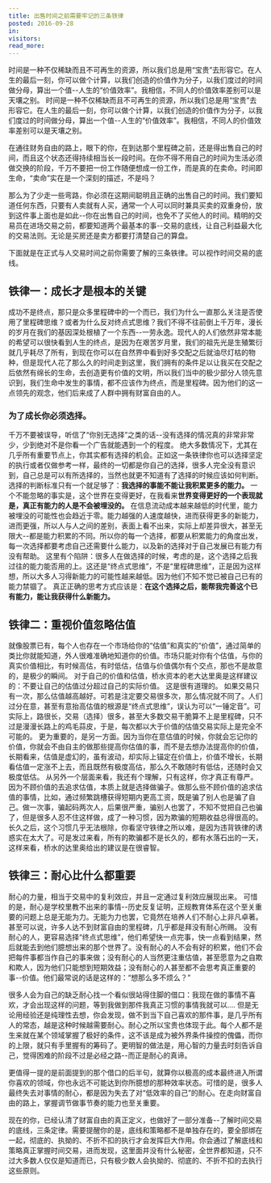 ```yaml
---
title: 出售时间之前需要牢记的三条铁律
posted: 2016-09-28
in:
visitors:
read_more:
---
```

  
时间是一种不仅稀缺而且不可再生的资源，所以我们总是用“宝贵”去形容它。在人生的最后一刻，你可以做个计算，以我们创造的价值作为分子，以我们度过的时间做分母，算出一个值--人生的“价值效率”。我相信，不同人的价值效率差别可以是天壤之别。
时间是一种不仅稀缺而且不可再生的资源，所以我们总是用“宝贵”去形容它。在人生的最后一刻，你可以做个计算，以我们创造的价值作为分子，以我们度过的时间做分母，算出一个值--人生的“价值效率”。我相信，不同人的价值效率差别可以是天壤之别。

在通往财务自由的路上，眼下的你，在到达那个里程碑之前，还是得出售自己的时间，而且这个状态还得持续相当长一段时间。在你不得不用自己的时间为生活必须做交换的阶段，千万不要把一份工作随便想成一份工作，而是真的在卖命。时间即生命，“卖命”实在是一个深刻的描述，不是吗？

那么为了少走一些弯路，你必须在这期间聪明且正确的出售自己的时间。我们要知道任何东西，只要有人卖就有人买，通常一个人可以同时兼具买卖的双重身份，放到这件事上面也是如此--你在出售自己的时间，也免不了买他人的时间。精明的交易员在进场交易之前，都要知道两个最基本的事--交易的底线，让自己利益最大化的交易法则。无论是买房还是卖方都要打清楚自己的算盘。

下面就是在正式与人交易时间之前你需要了解的三条铁律。可以视作时间交易的底线。
## 铁律一：成长才是根本的关键
成功不是终点，那只是众多里程碑中的一个而已，我们为什么一直那么关注是否使用了里程碑思维？或者为什么反对终点式思维？我们不得不往前倒上千万年，漫长的岁月在我们的基因深处根植了一个东西--一劳永逸。现代人的人们依然非常本能的希望可以很快看到人生的终点，是因为在艰苦岁月里，我们的祖先光是生殖繁衍就几乎耗尽了所有，到现在你可以在自然界中看到好多交配之后就油尽灯枯的物种，但是现代人花了那么久的时间走到这里，我们拥有的条件足以让我买在交配之后依然有绵长的生命，去创造更有价值的文明，所以我们当中的极少部分人领先意识到，我们生命中发生的事情，都不应该作为终点，而是里程碑。因为他们的这一点领先的观念，他们后来成了人群中拥有财富自由的人。

### 为了成长你必须选择。
千万不要被误导，听信了“你别无选择”之类的话--没有选择的情况真的非常非常少，少到绝对不是你看一个广告就能遇到一个的程度。
绝大多数情况下，尤其在几乎所有重要节点上，你其实都有选择的机会。正如这一条铁律你也可以选择坚定的执行或者仅做参考一样，最终的一切都是你自己的选择，很多人完全没有意识到，自己总是可以有所选择的，当然也就更不知道有了选择的时候应该如何判断。选择的判断标准只有一个就足够了：**我选择的事能不能让我积累更多的能力。**
一个不能忽略的事实是，这个世界在变得更好，在我看来**世界变得更好的一个表现就是，真正有能力的人是不会被埋没的。** 在信息流动成本越来越低的时代里，能力被埋没的可能性也会趋近于零。能力越强的人速度越快，进而获得更多的新能力，进而更强，所以人与人之间的差别，表面上看不出来，实际上却差异很大，甚至无限大--都是能力积累的不同。所以你的每一个选择，都要从积累能力的角度出发，每一次选择都要考虑自己还需要什么能力，以及新的选择对于自己发展已有能力有没有帮助。
这里有个陷阱：很多人在做选择的时候，考虑的是，这个选择之后我过往的能力能否用的上。这还是“终点式思维”，不是“里程碑思维”，正是因为这样想，所以大多人习得新能力的可能性越来越低。因为他们不知不觉已被自己已有的能力禁锢了。
真正正确的思考方式应该是：**在这个选择之后，能帮我完善这个已有能力，能让我获得什么新能力。**


## 铁律二：重视价值忽略估值
就像股票已有，每个人也存在一个市场给你的“估值”和真实的“价值”，通过简单的类比你就能知道，外人很难准确地知道你的价值。市场只能对你有个估值，与你的真实价值相比，有时候高估，有时低估，估值与价值偶尔有个交点，那也不是故意的，是极少的瞬间。
对于自己的价值和估值，桥水资本的老大达里奥是这样建议的：不要让自己的估值过分超过自己的实际价值。
这是很有道理的。
如果交易只有一次，那么估值越高越好。可若是注定要交易很多次，那么情况就不同了。人们过分在意，甚至有意抬高估值的根源是“终点式思维”，误认为可以“一锤定音”。可实际上，路很长，交易（选择）很多，甚至大多数交易干脆算不上是里程碑，只不过是漫漫长路上的鸡毛蒜皮，于是，每次都以大于价值的估值交易实际上是完全不可能的。
更为重要的，是另一方面。因为当你在意估值的时候，你就会忘记你的价值，你就会不由自主的做那些提高你估值的事，而不是去想办法提高你的价值，长期看来，估值是虚幻的，虽有波动，却实际上锚定在价值上，价值不增长，长期看估值一定涨不上去，而且既然有极度高估，那么久不敢随时有低估，还随时会又极度低估。
从另外一个层面来看，我还有个理解，只有这样，你才真正有尊严。因为不顾价值的去追求估值，本质上就是选择做骗子。做那么些不顾价值的追求估值的事情，比如，通过频繁跳槽获得短期内更高工资，既是骗了别人也是骗了自己。做一次事，骗起码两次人，后果很严重，骗别人也罢了，不知不觉把自己也骗了，但是很多人忍不住这样做，成了一种习惯，因为欺骗的短期收益总得很高的。长久之后，这个习惯几乎无法根除，你看坚守铁律之所以难，是因为违背铁律的诱惑实在太大了。可是发过来看，所有的欺骗都不是长久的，都有水落石出的一天，这样来看，桥水的达里奥给出的建议是在很睿智。


## 铁律三：耐心比什么都重要
耐心的力量，相当于交易中的复利效应，并且一定通过复利效应展现出来。
可惜的是，耐心是学校里教不出来的事情--历史反复证明，正规教育体系在这个至关重要的问题上总是无能为力。无能为力也罢，它竟然在培养人们不耐心上非凡卓著。甚至可以说，许多人达不到财富自由的里程碑，几乎都是拜没有耐心所赐。
没有耐心的人，更容易选择“终点式思维”，他们希望快一点完事，快一点看到结果，然后就能去到他们臆想出来的那个世界了。没有耐心的人不会有好的积累，他们不会把每件事都当作自己的事来做；没有耐心的人当然更注重估值，甚至愿意为之自欺和欺人，因为他们只能想到短期效益；没有耐心的人甚至都不会思考真正重要的事--价值。他们最常说的话是这样的：“想那么多不烦么？”

很多人会为自己的缺乏耐心找一个看似很站得住脚的借口：我现在做的事情不喜欢，才会出现这样的问题，等到我做到那件我真正习惯的事情我就可以....
但是无论用经验还是纯理性去想，你会发现，做不到当下自己喜欢的那件事，是几乎所有人的常态，越是这种时候越需要耐心。耐心之所以宝贵也体现于此。每个人都不是生来就在某个领域掌握了极好的条件，这不该是成为被外界条件操控的傀儡，而你的上限，就只有手里握有的筹码了。更明智的做法是，用心智的力量去时刻告诉自己，觉得困难的阶段不过是必经之路--而正是耐心的真谛。

更值得一提的是前面提到的那个借口的后半句，就算你以极高的成本最终进入所谓你喜欢的领域，你也永远不可能达到你所臆想的那种效率状态。可惜的是，很多人最终失去对事情的耐心，都是因为失去了对“低效率的自己”的耐心。在走向财富自由的路上，掌握调节做事节奏的能力也至关重要。

现在的你，已经认清了财富自由的真正定义，也做好了一部分准备--了解时间交易的底线，三条定律。需要提醒你的是，底线和策略都不是单独存在的，要全部绑在一起，彻底的、执拗的、不折不扣的执行才会发挥巨大作用。你会通过了解底线和策略真正掌握时间交易，进而发现，这里面并没有什么秘密，全世界都知道，只不过大多数人仅仅是知道而已，只有极少数人会执拗的、彻底的、不折不扣的去执行这些原则。










